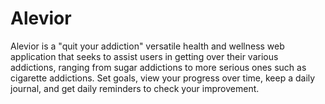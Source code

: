 # Alevior
Alevior is a "quit your addiction" versatile health and wellness web application that seeks to assist users in getting over their various addictions, ranging from sugar addictions to more serious ones such as cigarette addictions. Set goals, view your progress over time, keep a daily journal, and get daily reminders to check your improvement.
